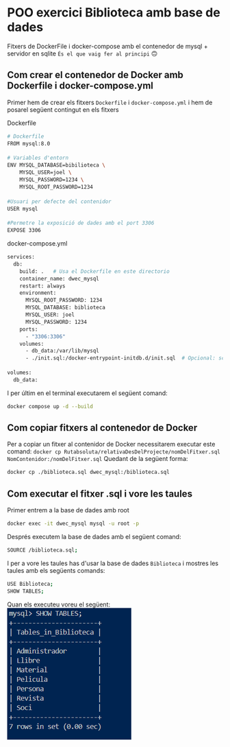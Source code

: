 # POO exercici Biblioteca amb base de dades
Fitxers de DockerFile i docker-compose amb el contenedor de mysql + servidor en sqlite `És el que vaig fer al principi` :upside_down_face: 

## Com crear el contenedor de Docker amb Dockerfile i docker-compose.yml

Primer hem de crear els fitxers `Dockerfile` i `docker-compose.yml` i hem de posarel següent contingut en els fitxers

Dockerfile
```bash
# Dockerfile
FROM mysql:8.0

# Variables d'entorn 
ENV MYSQL_DATABASE=bibilioteca \
    MYSQL_USER=joel \
    MYSQL_PASSWORD=1234 \
    MYSQL_ROOT_PASSWORD=1234

#Usuari per defecte del contenidor
USER mysql

#Permetre la exposició de dades amb el port 3306
EXPOSE 3306
```
docker-compose.yml
```bash
services:
  db:
    build: .   # Usa el Dockerfile en este directorio
    container_name: dwec_mysql
    restart: always
    environment:
      MYSQL_ROOT_PASSWORD: 1234
      MYSQL_DATABASE: biblioteca
      MYSQL_USER: joel
      MYSQL_PASSWORD: 1234
    ports:
      - "3306:3306"
    volumes:
      - db_data:/var/lib/mysql
      - ./init.sql:/docker-entrypoint-initdb.d/init.sql  # Opcional: script inicial

volumes:
  db_data:

```
I per últim en el terminal executarem el següent comand:
```bash
docker compose up -d --build
```
## Com copiar fitxers al contenedor de Docker
Per a copiar un fitxer al contenidor de Docker necessitarem executar este comand:
`docker cp Rutabsoluta/relativaDesDelProjecte/nomDelFitxer.sql NomContenidor:/nomDelFitxer.sql`
Quedant de la següent forma:
```bash
docker cp ./biblioteca.sql dwec_mysql:/biblioteca.sql 
```
## Com executar el fitxer .sql i vore les taules
Primer entrem a la base de dades amb root
```bash
docker exec -it dwec_mysql mysql -u root -p
```
Després executem la base de dades amb el següent comand:
```bash
SOURCE /biblioteca.sql;
```
I per a vore les taules has d'usar la base de dades `Biblioteca` i mostres les taules amb els següents comands:
```bash
USE Biblioteca;
SHOW TABLES;
```
Quan els executeu voreu el següent:
<img src="./Captura de pantalla 2025-09-24 180158.png">